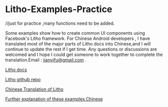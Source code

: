 # Litho-Examples-Practice
//just for practice ,many functions need to be added.

Some examples show how to create common UI components using Facebook's Litho framework. For Chinese Android developers , I have translated most of the major parts of Litho docs into Chinese,and I will continue to update the rest if I get time. Any questions or discussions are welcomed and I hope I could get someone to work together to complete the translation.Email : jianyifu@gmail.com .

[Litho docs](https://fblitho.com/)

[Litho github repo](https://github.com/facebook/litho)

[Chinese Translation of Litho](https://fujianyi.gitbook.io/litho/)


[Further explanation of these examples,Chinese](https://www.jianshu.com/c/8f9049e16064)

